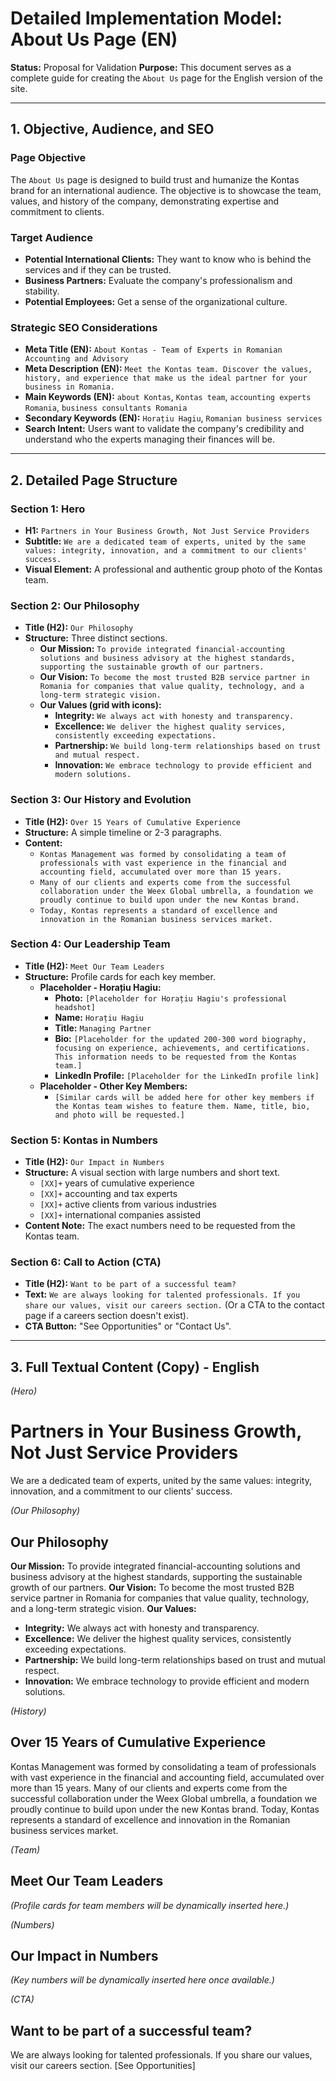 # Detailed Implementation Model: About Us Page (EN)

**Status:** Proposal for Validation
**Purpose:** This document serves as a complete guide for creating the `About Us` page for the English version of the site.

---

## 1. Objective, Audience, and SEO

### Page Objective
The `About Us` page is designed to build trust and humanize the Kontas brand for an international audience. The objective is to showcase the team, values, and history of the company, demonstrating expertise and commitment to clients.

### Target Audience
*   **Potential International Clients:** They want to know who is behind the services and if they can be trusted.
*   **Business Partners:** Evaluate the company's professionalism and stability.
*   **Potential Employees:** Get a sense of the organizational culture.

### Strategic SEO Considerations
*   **Meta Title (EN):** `About Kontas - Team of Experts in Romanian Accounting and Advisory`
*   **Meta Description (EN):** `Meet the Kontas team. Discover the values, history, and experience that make us the ideal partner for your business in Romania.`
*   **Main Keywords (EN):** `about Kontas`, `Kontas team`, `accounting experts Romania`, `business consultants Romania`
*   **Secondary Keywords (EN):** `Horațiu Hagiu`, `Romanian business services`
*   **Search Intent:** Users want to validate the company's credibility and understand who the experts managing their finances will be.

---

## 2. Detailed Page Structure

### **Section 1: Hero**
*   **H1:** `Partners in Your Business Growth, Not Just Service Providers`
*   **Subtitle:** `We are a dedicated team of experts, united by the same values: integrity, innovation, and a commitment to our clients' success.`
*   **Visual Element:** A professional and authentic group photo of the Kontas team.

### **Section 2: Our Philosophy**
*   **Title (H2):** `Our Philosophy`
*   **Structure:** Three distinct sections.
    *   **Our Mission:** `To provide integrated financial-accounting solutions and business advisory at the highest standards, supporting the sustainable growth of our partners.`
    *   **Our Vision:** `To become the most trusted B2B service partner in Romania for companies that value quality, technology, and a long-term strategic vision.`
    *   **Our Values (grid with icons):**
        *   **Integrity:** `We always act with honesty and transparency.`
        *   **Excellence:** `We deliver the highest quality services, consistently exceeding expectations.`
        *   **Partnership:** `We build long-term relationships based on trust and mutual respect.`
        *   **Innovation:** `We embrace technology to provide efficient and modern solutions.`

### **Section 3: Our History and Evolution**
*   **Title (H2):** `Over 15 Years of Cumulative Experience`
*   **Structure:** A simple timeline or 2-3 paragraphs.
*   **Content:**
    *   `Kontas Management was formed by consolidating a team of professionals with vast experience in the financial and accounting field, accumulated over more than 15 years.`
    *   `Many of our clients and experts come from the successful collaboration under the Weex Global umbrella, a foundation we proudly continue to build upon under the new Kontas brand.`
    *   `Today, Kontas represents a standard of excellence and innovation in the Romanian business services market.`

### **Section 4: Our Leadership Team**
*   **Title (H2):** `Meet Our Team Leaders`
*   **Structure:** Profile cards for each key member.
    *   **Placeholder - Horațiu Hagiu:**
        *   **Photo:** `[Placeholder for Horațiu Hagiu's professional headshot]`
        *   **Name:** `Horațiu Hagiu`
        *   **Title:** `Managing Partner`
        *   **Bio:** `[Placeholder for the updated 200-300 word biography, focusing on experience, achievements, and certifications. This information needs to be requested from the Kontas team.]`
        *   **LinkedIn Profile:** `[Placeholder for the LinkedIn profile link]`
    *   **Placeholder - Other Key Members:**
        *   `[Similar cards will be added here for other key members if the Kontas team wishes to feature them. Name, title, bio, and photo will be requested.]`

### **Section 5: Kontas in Numbers**
*   **Title (H2):** `Our Impact in Numbers`
*   **Structure:** A visual section with large numbers and short text.
    *   `[XX]+` years of cumulative experience
    *   `[XX]+` accounting and tax experts
    *   `[XX]+` active clients from various industries
    *   `[XX]+` international companies assisted
*   **Content Note:** The exact numbers need to be requested from the Kontas team.

### **Section 6: Call to Action (CTA)**
*   **Title (H2):** `Want to be part of a successful team?`
*   **Text:** `We are always looking for talented professionals. If you share our values, visit our careers section.` (Or a CTA to the contact page if a careers section doesn't exist).
*   **CTA Button:** "See Opportunities" or "Contact Us".

---

## 3. Full Textual Content (Copy) - English

*(Hero)*
# Partners in Your Business Growth, Not Just Service Providers
We are a dedicated team of experts, united by the same values: integrity, innovation, and a commitment to our clients' success.

*(Our Philosophy)*
## Our Philosophy
**Our Mission:** To provide integrated financial-accounting solutions and business advisory at the highest standards, supporting the sustainable growth of our partners.
**Our Vision:** To become the most trusted B2B service partner in Romania for companies that value quality, technology, and a long-term strategic vision.
**Our Values:**
*   **Integrity:** We always act with honesty and transparency.
*   **Excellence:** We deliver the highest quality services, consistently exceeding expectations.
*   **Partnership:** We build long-term relationships based on trust and mutual respect.
*   **Innovation:** We embrace technology to provide efficient and modern solutions.

*(History)*
## Over 15 Years of Cumulative Experience
Kontas Management was formed by consolidating a team of professionals with vast experience in the financial and accounting field, accumulated over more than 15 years. Many of our clients and experts come from the successful collaboration under the Weex Global umbrella, a foundation we proudly continue to build upon under the new Kontas brand. Today, Kontas represents a standard of excellence and innovation in the Romanian business services market.

*(Team)*
## Meet Our Team Leaders
*(Profile cards for team members will be dynamically inserted here.)*

*(Numbers)*
## Our Impact in Numbers
*(Key numbers will be dynamically inserted here once available.)*

*(CTA)*
## Want to be part of a successful team?
We are always looking for talented professionals. If you share our values, visit our careers section.
[See Opportunities]
